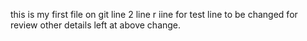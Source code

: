 this is my first file on git
line 2 
line r 
iine for test
line to be changed for review 
other
details left at above change.
